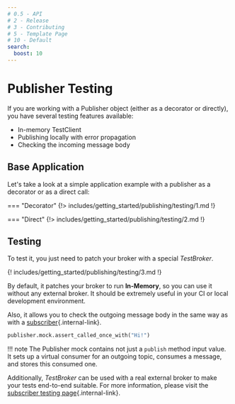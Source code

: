 ```yaml
---
# 0.5 - API
# 2 - Release
# 3 - Contributing
# 5 - Template Page
# 10 - Default
search:
  boost: 10
---
```


# Publisher Testing

If you are working with a Publisher object (either as a decorator or directly), you have several testing features available:

* In-memory TestClient
* Publishing locally with error propagation
* Checking the incoming message body

## Base Application

Let's take a look at a simple application example with a publisher as a decorator or as a direct call:

=== "Decorator"
    {!> includes/getting_started/publishing/testing/1.md !}

=== "Direct"
    {!> includes/getting_started/publishing/testing/2.md !}

## Testing

To test it, you just need to patch your broker with a special *TestBroker*.

{! includes/getting_started/publishing/testing/3.md !}

By default, it patches your broker to run **In-Memory**, so you can use it without any external broker. It should be extremely useful in your CI or local development environment.

Also, it allows you to check the outgoing message body in the same way as with a [subscriber](../subscription/test.md#validates-input){.internal-link}.

```python
publisher.mock.assert_called_once_with("Hi!")
```

!!! note
    The Publisher mock contains not just a `publish` method input value. It sets up a virtual consumer for an outgoing topic, consumes a message, and stores this consumed one.

Additionally, *TestBroker* can be used with a real external broker to make your tests end-to-end suitable. For more information, please visit the [subscriber testing page](../subscription/test.md#real-broker-testing){.internal-link}.
